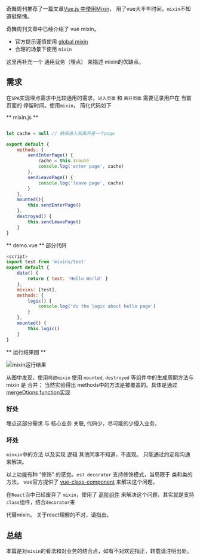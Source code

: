 奇舞周刊推荐了一篇文章[Vue.js 中使用Mixin](http://zcfy.cc/article/using-mixins-in-vue-js-css-tricks-3257.html)， 用了vue大半年时间，`mixin`不知道挺惭愧。

奇舞周刊文章中已经介绍了 vue mixin。

- 官方提示谨慎使用 [global mixin](http://vuejs.org/v2/guide/mixins.html#Global-Mixin)
- 合理的场景下使用 `mixin`

这里再补充一个 通用业务（埋点） 来描述 mixin的优缺点。

## 需求

在`SPA`实现埋点需求中比较通用的需求，`进入页面` 和 `离开页面` 需要记录用户在 当前页面的 停留时间。使用`mixin`， 简化代码如下

** mixin.js **
```javascript

let cache = null // 确保进入和离开是一个page

export default {
    methods: {
        sendEnterPage() {
            cache = this.$route
            console.log('enter page', cache)
        },
        sendLeavePage() {
            console.log('leave page', cache)
        }
    },
    mounted(){
        this.sendEnterPage()
    },
    destroyed() {
        this.sendLeavePage()
    }
}

```

** demo.vue **  部分代码

```javascript
<script>
import test from 'mixins/test'
export default {
    data() {
        return { text: 'Hello World' }
    },
    mixins: [test],
    methods: {
        logic() {
            console.log('do the logic about hello page')
        }
    },
    mounted() {
        this.logic()
    }
}
```

** 运行结果图 ** 

![mixin运行结果](./img/mixin.jpg)

从图中发现，使用`局部mixin` 使用 `mounted`, `destroyed` 等组件中的生成周期方法与 mixin 是 合并； 当然实验得出 methods中的方法是被覆盖的。具体是通过 [mergeOtions function实现](https://github.com/vuejs/vue/blob/master/src/core/util/options.js)

### 好处

埋点这部分需求 与 核心业务 关联, 代码少，尽可能的少侵入业务。

### 坏处

`minxin`中的方法 以及实现 逻辑 其他同事不知道，不直观。 只能通过约定和沟通来解决。

以上功能有种 “修饰” 的感觉。`es7 decorator` 支持修饰模式，当局限于 类和类的方法， vue官方提供了 [vue-class-component](https://github.com/vuejs/vue-class-component) 来解决这个问题。

在`React`当中已经废弃了 `mixin`，使用了 [高阶组件](https://juejin.im/post/595243d96fb9a06bbd6f5ccd) 来解决这个问题，其实就是支持 `class`组件，结合`decorator`来

代替mixin。 关于react理解的不对，请指出。

## 总结

本篇是对`mixin`的看法和对业务的结合点，如有不对欢迎指正，转载请注明出处。
